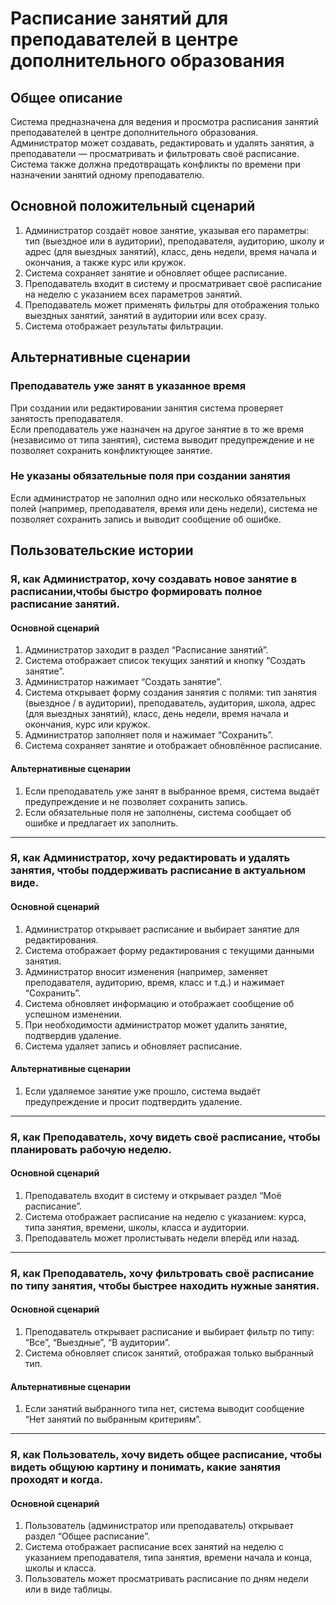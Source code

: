 # Расписание занятий для преподавателей в центре дополнительного образования

## Общее описание
Система предназначена для ведения и просмотра расписания занятий преподавателей в центре дополнительного образования.  
Администратор может создавать, редактировать и удалять занятия, а преподаватели — просматривать и фильтровать своё расписание.  
Система также должна предотвращать конфликты по времени при назначении занятий одному преподавателю.

## Основной положительный сценарий
1. Администратор создаёт новое занятие, указывая его параметры: тип (выездное или в аудитории), преподавателя, аудиторию, школу и адрес (для выездных занятий), класс, день недели, время начала и окончания, а также курс или кружок.  
2. Система сохраняет занятие и обновляет общее расписание.  
3. Преподаватель входит в систему и просматривает своё расписание на неделю с указанием всех параметров занятий.  
4. Преподаватель может применять фильтры для отображения только выездных занятий, занятий в аудитории или всех сразу.  
5. Система отображает результаты фильтрации.  

## Альтернативные сценарии
### Преподаватель уже занят в указанное время
При создании или редактировании занятия система проверяет занятость преподавателя.  
Если преподаватель уже назначен на другое занятие в то же время (независимо от типа занятия), система выводит предупреждение и не позволяет сохранить конфликтующее занятие.  

### Не указаны обязательные поля при создании занятия
Если администратор не заполнил одно или несколько обязательных полей (например, преподавателя, время или день недели), система не позволяет сохранить запись и выводит сообщение об ошибке.  

## Пользовательские истории

### Я, как **Администратор**, хочу создавать новое занятие в расписании,чтобы быстро формировать полное расписание занятий.
#### Основной сценарий
1. Администратор заходит в раздел “Расписание занятий”.  
2. Система отображает список текущих занятий и кнопку “Создать занятие”.  
3. Администратор нажимает “Создать занятие”.  
4. Система открывает форму создания занятия с полями: тип занятия (выездное / в аудитории), преподаватель, аудитория, школа, адрес (для выездных занятий), класс, день недели, время начала и окончания, курс или кружок.  
5. Администратор заполняет поля и нажимает “Сохранить”.  
6. Система сохраняет занятие и отображает обновлённое расписание.  

#### Альтернативные сценарии
1. Если преподаватель уже занят в выбранное время, система выдаёт предупреждение и не позволяет сохранить запись.  
2. Если обязательные поля не заполнены, система сообщает об ошибке и предлагает их заполнить.  

---

### Я, как **Администратор**, хочу редактировать и удалять занятия, чтобы поддерживать расписание в актуальном виде.
#### Основной сценарий
1. Администратор открывает расписание и выбирает занятие для редактирования.  
2. Система отображает форму редактирования с текущими данными занятия.  
3. Администратор вносит изменения (например, заменяет преподавателя, аудиторию, время, класс и т.д.) и нажимает “Сохранить”.  
4. Система обновляет информацию и отображает сообщение об успешном изменении.  
5. При необходимости администратор может удалить занятие, подтвердив удаление.  
6. Система удаляет запись и обновляет расписание.  

#### Альтернативные сценарии
1. Если удаляемое занятие уже прошло, система выдаёт предупреждение и просит подтвердить удаление.  

---

### Я, как **Преподаватель**, хочу видеть своё расписание, чтобы планировать рабочую неделю.
#### Основной сценарий
1. Преподаватель входит в систему и открывает раздел “Моё расписание”.  
2. Система отображает расписание на неделю с указанием: курса, типа занятия, времени, школы, класса и аудитории.  
3. Преподаватель может пролистывать недели вперёд или назад.  

---

### Я, как **Преподаватель**, хочу фильтровать своё расписание по типу занятия, чтобы быстрее находить нужные занятия.
#### Основной сценарий
1. Преподаватель открывает расписание и выбирает фильтр по типу: “Все”, “Выездные”, “В аудитории”.  
2. Система обновляет список занятий, отображая только выбранный тип.  

#### Альтернативные сценарии
1. Если занятий выбранного типа нет, система выводит сообщение “Нет занятий по выбранным критериям”.  

---

### Я, как **Пользователь**, хочу видеть общее расписание, чтобы видеть общуюю картину и понимать, какие занятия проходят и когда.
#### Основной сценарий
1. Пользователь (администратор или преподаватель) открывает раздел “Общее расписание”.  
2. Система отображает расписание всех занятий на неделю с указанием преподавателя, типа занятия, времени начала и конца, школы и класса.  
3. Пользователь может просматривать расписание по дням недели или в виде таблицы.  



